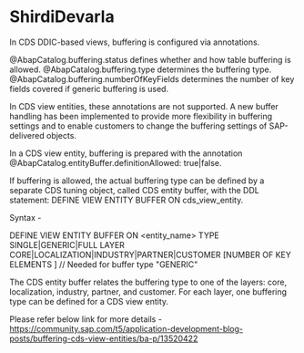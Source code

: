 # ShirdiDevarla

In CDS DDIC-based views, buffering is configured via annotations.

@AbapCatalog.buffering.status defines whether and how table buffering is allowed.
@AbapCatalog.buffering.type determines the buffering type.
@AbapCatalog.buffering.numberOfKeyFields determines the number of key fields covered if generic buffering is used.

In CDS view entities, these annotations are not supported. A new buffer handling has been implemented to provide more flexibility in buffering settings and to enable customers to change the buffering settings of SAP-delivered objects.

In a CDS view entity, buffering is prepared with the annotation @AbapCatalog.entityBuffer.definitionAllowed: true|false.

If buffering is allowed, the actual buffering type can be defined by a separate CDS tuning object, called CDS entity buffer, with the DDL statement: DEFINE VIEW ENTITY BUFFER ON cds_view_entity.

Syntax - 

DEFINE VIEW ENTITY BUFFER ON <entity_name>
    TYPE SINGLE|GENERIC|FULL
    LAYER CORE|LOCALIZATION|INDUSTRY|PARTNER|CUSTOMER
    [NUMBER OF KEY ELEMENTS <number>]     // Needed for buffer type "GENERIC"

The CDS entity buffer relates the buffering type to one of the layers: core, localization, industry, partner, and customer. For each layer, one buffering type can be defined for a CDS view entity.


Please refer below link for more details - 
https://community.sap.com/t5/application-development-blog-posts/buffering-cds-view-entities/ba-p/13520422  

